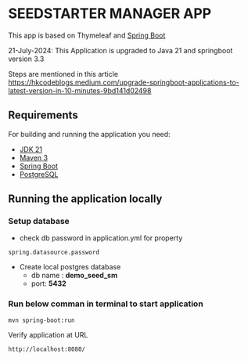 # SEEDSTARTER MANAGER APP
This app is based on Thymeleaf and [Spring Boot](http://projects.spring.io/spring-boot/)

21-July-2024: This Application is upgraded to Java 21 and springboot version 3.3  

Steps are mentioned in this article
https://hkcodeblogs.medium.com/upgrade-springboot-applications-to-latest-version-in-10-minutes-9bd141d02498


## Requirements

For building and running the application you need:

- [JDK 21](https://github.com/hkcodebase/jdk-lab/blob/main/JDK21.md)
- [Maven 3](https://maven.apache.org)
- [Spring Boot](http://projects.spring.io/spring-boot/)
- [PostgreSQL](https://www.postgresql.org/download/)

## Running the application locally
### Setup database
- check db password in application.yml for property 

```spring.datasource.password ```

- Create local postgres database 
  - db name : **demo_seed_sm**  
  - port: **5432**


### Run below comman in terminal to start application
```shell
mvn spring-boot:run
```
Verify application at URL 
```
http://localhost:8080/

```